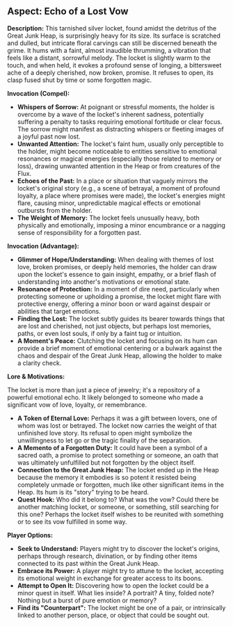 ## Aspect: Echo of a Lost Vow

**Description:** This tarnished silver locket, found amidst the detritus of the Great Junk Heap, is surprisingly heavy for its size. Its surface is scratched and dulled, but intricate floral carvings can still be discerned beneath the grime. It hums with a faint, almost inaudible thrumming, a vibration that feels like a distant, sorrowful melody. The locket is slightly warm to the touch, and when held, it evokes a profound sense of longing, a bittersweet ache of a deeply cherished, now broken, promise. It refuses to open, its clasp fused shut by time or some forgotten magic.

**Invocation (Compel):**

*   **Whispers of Sorrow:** At poignant or stressful moments, the holder is overcome by a wave of the locket's inherent sadness, potentially suffering a penalty to tasks requiring emotional fortitude or clear focus. The sorrow might manifest as distracting whispers or fleeting images of a joyful past now lost.
*   **Unwanted Attention:** The locket's faint hum, usually only perceptible to the holder, might become noticeable to entities sensitive to emotional resonances or magical energies (especially those related to memory or loss), drawing unwanted attention in the Heap or from creatures of the Flux.
*   **Echoes of the Past:** In a place or situation that vaguely mirrors the locket's original story (e.g., a scene of betrayal, a moment of profound loyalty, a place where promises were made), the locket's energies might flare, causing minor, unpredictable magical effects or emotional outbursts from the holder.
*   **The Weight of Memory:** The locket feels unusually heavy, both physically and emotionally, imposing a minor encumbrance or a nagging sense of responsibility for a forgotten past.

**Invocation (Advantage):**

*   **Glimmer of Hope/Understanding:** When dealing with themes of lost love, broken promises, or deeply held memories, the holder can draw upon the locket's essence to gain insight, empathy, or a brief flash of understanding into another's motivations or emotional state.
*   **Resonance of Protection:** In a moment of dire need, particularly when protecting someone or upholding a promise, the locket might flare with protective energy, offering a minor boon or ward against despair or abilities that target emotions.
*   **Finding the Lost:** The locket subtly guides its bearer towards things that are lost and cherished, not just objects, but perhaps lost memories, paths, or even lost souls, if only by a faint tug or intuition.
*   **A Moment's Peace:** Clutching the locket and focusing on its hum can provide a brief moment of emotional centering or a bulwark against the chaos and despair of the Great Junk Heap, allowing the holder to make a clarity check.

**Lore & Motivations:**

The locket is more than just a piece of jewelry; it's a repository of a powerful emotional echo. It likely belonged to someone who made a significant vow of love, loyalty, or remembrance.
*   **A Token of Eternal Love:** Perhaps it was a gift between lovers, one of whom was lost or betrayed. The locket now carries the weight of that unfinished love story. Its refusal to open might symbolize the unwillingness to let go or the tragic finality of the separation.
*   **A Memento of a Forgotten Duty:** It could have been a symbol of a sacred oath, a promise to protect something or someone, an oath that was ultimately unfulfilled but not forgotten by the object itself.
*   **Connection to the Great Junk Heap:** The locket ended up in the Heap because the memory it embodies is so potent it resisted being completely unmade or forgotten, much like other significant items in the Heap. Its hum is its "story" trying to be heard.
*   **Quest Hook:** Who did it belong to? What was the vow? Could there be another matching locket, or someone, or something, still searching for this one? Perhaps the locket itself wishes to be reunited with something or to see its vow fulfilled in some way.

**Player Options:**

*   **Seek to Understand:** Players might try to discover the locket's origins, perhaps through research, divination, or by finding other items connected to its past within the Great Junk Heap.
*   **Embrace its Power:** A player might try to attune to the locket, accepting its emotional weight in exchange for greater access to its boons.
*   **Attempt to Open It:** Discovering how to open the locket could be a minor quest in itself. What lies inside? A portrait? A tiny, folded note? Nothing but a burst of pure emotion or memory?
*   **Find its "Counterpart":** The locket might be one of a pair, or intrinsically linked to another person, place, or object that could be sought out.
